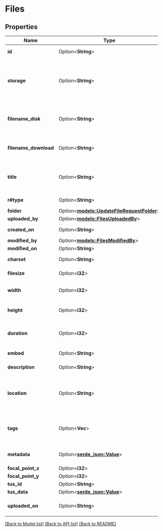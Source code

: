 # Files

## Properties

Name | Type | Description | Notes
------------ | ------------- | ------------- | -------------
**id** | Option<**String**> | Unique identifier for the file. | [optional]
**storage** | Option<**String**> | Where the file is stored. Either `local` for the local filesystem or the name of the storage adapter (for example `s3`). | [optional]
**filename_disk** | Option<**String**> | Name of the file on disk. By default, Directus uses a random hash for the filename. | [optional]
**filename_download** | Option<**String**> | How you want to the file to be named when it's being downloaded. | [optional]
**title** | Option<**String**> | Title for the file. Is extracted from the filename on upload, but can be edited by the user. | [optional]
**r#type** | Option<**String**> | MIME type of the file. | [optional]
**folder** | Option<[**models::UpdateFileRequestFolder**](updateFile_request_folder.md)> |  | [optional]
**uploaded_by** | Option<[**models::FilesUploadedBy**](Files_uploaded_by.md)> |  | [optional]
**created_on** | Option<**String**> | When the file was created. | [optional]
**modified_by** | Option<[**models::FilesModifiedBy**](Files_modified_by.md)> |  | [optional]
**modified_on** | Option<**String**> |  | [optional]
**charset** | Option<**String**> | Character set of the file. | [optional]
**filesize** | Option<**i32**> | Size of the file in bytes. | [optional]
**width** | Option<**i32**> | Width of the file in pixels. Only applies to images. | [optional]
**height** | Option<**i32**> | Height of the file in pixels. Only applies to images. | [optional]
**duration** | Option<**i32**> | Duration of the file in seconds. Only applies to audio and video. | [optional]
**embed** | Option<**String**> | Where the file was embedded from. | [optional]
**description** | Option<**String**> | Description for the file. | [optional]
**location** | Option<**String**> | Where the file was created. Is automatically populated based on Exif data for images. | [optional]
**tags** | Option<**Vec<String>**> | Tags for the file. Is automatically populated based on Exif data for images. | [optional]
**metadata** | Option<[**serde_json::Value**](.md)> | IPTC, Exif, and ICC metadata extracted from file | [optional]
**focal_point_x** | Option<**i32**> |  | [optional]
**focal_point_y** | Option<**i32**> |  | [optional]
**tus_id** | Option<**String**> |  | [optional]
**tus_data** | Option<[**serde_json::Value**](.md)> |  | [optional]
**uploaded_on** | Option<**String**> | When the file was last uploaded/replaced. | [optional]

[[Back to Model list]](../README.md#documentation-for-models) [[Back to API list]](../README.md#documentation-for-api-endpoints) [[Back to README]](../README.md)


